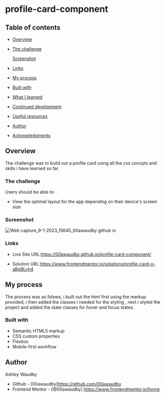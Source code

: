 # profile-card-component




## Table of contents

- [Overview](#overview)

- [The challenge](#the-challenge)
  
  [Screenshot](#screenshot)
  
- [Links](#links)
  
- [My process](#my-process)

- [Built with](#built-with)
  
- [What I learned](#what-i-learned)
  
  
- [Continued development](#continued-development)
  
- [Useful resources](#useful-resources)
  
- [Author](#author)

- [Acknowledgments](#acknowledgments)



## Overview

The challenge was to build out a  profile card using all the css concpts and skills i have learned so far.

### The challenge

Users should be able to:

- View the optimal layout for the app depending on their device's screen size



### Screenshot



![Web capture_9-1-2023_15645_00awaudby github io](https://user-images.githubusercontent.com/84845712/211231008-f5d6f99a-2a92-4677-b7aa-f54334c40161.jpeg)




### Links


- Live Site URL:https://00awaudby.github.io/profile-card-component/

- Solution URL:https://www.frontendmentor.io/solutions/profile-card-o-aBgBLvh4


## My process
The process was as folows, i built out the html first using the markup provided, i then added the classes i needed for the styling , next i styled the project and added the state classes for hover and focus states.



### Built with

- Semantic HTML5 markup
- CSS custom properties
- Flexbox
- Mobile-first workflow







## Author
Ashley Waudby
- Github - [00awaudby]https://github.com/00awaudby
- Frontend Mentor - [@00awaudby] https://www.frontendmentor.io/home





